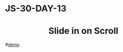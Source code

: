 # JS-30-DAY-13

<h1 align="center">Slide in on Scroll</h1>

#[demo](https://cenacrharsh.github.io/JS-30-DAY-13/)

